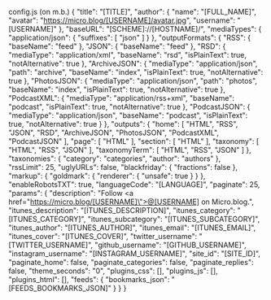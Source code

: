 config.js (on m.b.)
{
    "title": "[TITLE]",
    "author": {
    	"name": "[FULL_NAME]",
    	"avatar": "https://micro.blog/[USERNAME]/avatar.jpg",
    	"username": "[USERNAME]"
    },
    "baseURL": "[SCHEME]://[HOSTNAME]/",
	"mediaTypes": {
		"application/json": {
			"suffixes": [ "json" ]
		}
	},
	"outputFormats": {
		"RSS": {
			"baseName": "feed"
		},
		"JSON": {
			"baseName": "feed"
		},
		"RSD": {
			"mediaType": "application/xml",
			"baseName": "rsd",
			"isPlainText": true,
			"notAlternative": true
		},
		"ArchiveJSON": {
			"mediaType": "application/json",
			"path": "archive",
			"baseName": "index",
			"isPlainText": true,
			"notAlternative": true
		},
		"PhotosJSON": {
			"mediaType": "application/json",
			"path": "photos",
			"baseName": "index",
			"isPlainText": true,
			"notAlternative": true
		},
		"PodcastXML": {
			"mediaType": "application/rss+xml",
			"baseName": "podcast",
			"isPlainText": true,
			"notAlternative": true
		},
		"PodcastJSON": {
			"mediaType": "application/json",
			"baseName": "podcast",
			"isPlainText": true,
			"notAlternative": true
		}
	},
	"outputs": {
		"home": [ "HTML", "RSS", "JSON", "RSD", "ArchiveJSON", "PhotosJSON", "PodcastXML", "PodcastJSON" ],
		"page": [ "HTML" ],
		"section": [ "HTML" ],
		"taxonomy": [ "HTML", "RSS", "JSON" ],
		"taxonomyTerm": [ "HTML", "RSS", "JSON" ]
	},
	"taxonomies": {
		"category": "categories",
		"author": "authors"
	},	
	"rssLimit": 25,
	"uglyURLs": false,
	"blackfriday": {
		"fractions": false
	},
	"markup": {
		"goldmark": {
			"renderer": {
			  "unsafe": true
			}
		}
	},
	"enableRobotsTXT": true,
	"languageCode": "[LANGUAGE]",
	"paginate": 25,
	"params": {
		"description": "Follow <a href=\"https://micro.blog/[USERNAME]\">@[USERNAME] on Micro.blog</a>.",
		"itunes_description": "[ITUNES_DESCRIPTION]",
		"itunes_category": "[ITUNES_CATEGORY]",
		"itunes_subcategory": "[ITUNES_SUBCATEGORY]",
		"itunes_author": "[ITUNES_AUTHOR]",
		"itunes_email": "[ITUNES_EMAIL]",
		"itunes_cover": "[ITUNES_COVER]",
		"twitter_username": "[TWITTER_USERNAME]",
		"github_username": "[GITHUB_USERNAME]",
		"instagram_username": "[INSTAGRAM_USERNAME]",
		"site_id": "[SITE_ID]",
		"paginate_home": false,
		"paginate_categories": false,
		"paginate_replies": false,
		"theme_seconds": "0",
		"plugins_css": [],
		"plugins_js": [],
		"plugins_html": [],
		"feeds": {
			"bookmarks_json": "[FEEDS_BOOKMARKS_JSON]"
		}
	}
}
